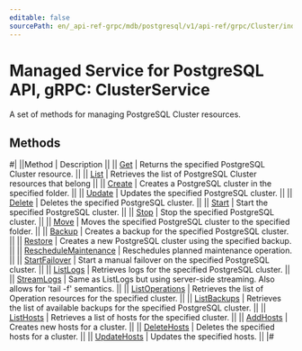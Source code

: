 ```yaml
---
editable: false
sourcePath: en/_api-ref-grpc/mdb/postgresql/v1/api-ref/grpc/Cluster/index.md
---
```


# Managed Service for PostgreSQL API, gRPC: ClusterService

A set of methods for managing PostgreSQL Cluster resources.

## Methods

#|
||Method | Description ||
|| [Get](get.md) | Returns the specified PostgreSQL Cluster resource. ||
|| [List](list.md) | Retrieves the list of PostgreSQL Cluster resources that belong ||
|| [Create](create.md) | Creates a PostgreSQL cluster in the specified folder. ||
|| [Update](update.md) | Updates the specified PostgreSQL cluster. ||
|| [Delete](delete.md) | Deletes the specified PostgreSQL cluster. ||
|| [Start](start.md) | Start the specified PostgreSQL cluster. ||
|| [Stop](stop.md) | Stop the specified PostgreSQL cluster. ||
|| [Move](move.md) | Moves the specified PostgreSQL cluster to the specified folder. ||
|| [Backup](backup.md) | Creates a backup for the specified PostgreSQL cluster. ||
|| [Restore](restore.md) | Creates a new PostgreSQL cluster using the specified backup. ||
|| [RescheduleMaintenance](rescheduleMaintenance.md) | Reschedules planned maintenance operation. ||
|| [StartFailover](startFailover.md) | Start a manual failover on the specified PostgreSQL cluster. ||
|| [ListLogs](listLogs.md) | Retrieves logs for the specified PostgreSQL cluster. ||
|| [StreamLogs](streamLogs.md) | Same as ListLogs but using server-side streaming. Also allows for 'tail -f' semantics. ||
|| [ListOperations](listOperations.md) | Retrieves the list of Operation resources for the specified cluster. ||
|| [ListBackups](listBackups.md) | Retrieves the list of available backups for the specified PostgreSQL cluster. ||
|| [ListHosts](listHosts.md) | Retrieves a list of hosts for the specified cluster. ||
|| [AddHosts](addHosts.md) | Creates new hosts for a cluster. ||
|| [DeleteHosts](deleteHosts.md) | Deletes the specified hosts for a cluster. ||
|| [UpdateHosts](updateHosts.md) | Updates the specified hosts. ||
|#